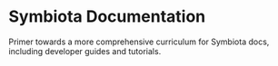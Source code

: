 # Symbiota Documentation

Primer towards a more comprehensive curriculum for Symbiota docs, including developer guides and tutorials.
